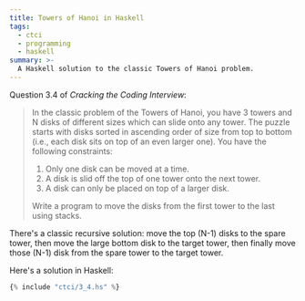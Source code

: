 ```yaml
---
title: Towers of Hanoi in Haskell
tags:
  - ctci
  - programming
  - haskell
summary: >-
  A Haskell solution to the classic Towers of Hanoi problem.
---
```


Question 3.4 of _Cracking the Coding Interview_:

> In the classic problem of the Towers of Hanoi,
> you have 3 towers and N disks of different sizes
> which can slide onto any tower.
> The puzzle starts with disks sorted
> in ascending order of size from top to bottom
> (i.e., each disk sits on top of an even larger one).
> You have the following constraints:
>
> 1. Only one disk can be moved at a time.
> 2. A disk is slid off the top of one tower onto  the next tower.
> 3. A disk can only be placed on top of a larger disk.
>
> Write a program to move the disks from the first tower to the last using stacks.

There's a classic recursive solution:
move the top (N-1) disks to the spare tower,
then move the large bottom disk to the target tower,
then finally move those (N-1) disk from the spare tower to the target tower.

Here's a solution in Haskell:

```hs
{% include "ctci/3_4.hs" %}
```
